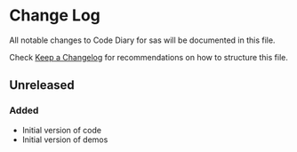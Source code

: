 # Change Log
All notable changes to Code Diary for sas will be documented in this file.

Check [Keep a Changelog](http://keepachangelog.com/) for recommendations on how to structure this file.

## Unreleased
### Added
- Initial version of code
- Initial version of demos

